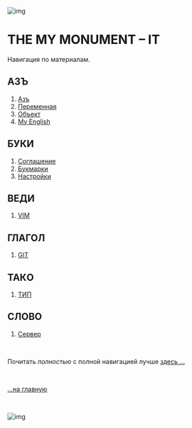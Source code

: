![img](https://1.bp.blogspot.com/-qlD3QfKgeqQ/YPmIhJrE3zI/AAAAAAAAGzk/31X0DSNroiIWiWorMc_PRhCwwEKwLE0-QCLcBGAsYHQ/s400/MemPro.png)

# THE MY MONUMENT – IT

<!-- - [ ] description нужно добавить общий ознакомительный (цель сайта) -->

Навигация по материалам.

## АЗЪ

1. [Азъ](az.md)
1. [Переменная](az-peremennaya.md)
1. [Объект](az-object.md)
2. [My English](azbuka/abc/readme.md)

## БУКИ

1. [Соглашение](buki.md)
2. [Букмарки](buki-bukmarki.md)
3. [Настройки](buki-set.md)

## ВЕДИ

1. [VIM](vedi-vim.md)

## ГЛАГОЛ

1. [GIT](glagol-git.md)

## ТАКO

1. [ТИП](tako-type.md)

## СЛОВО

1. [Сервер](slovo-server.md)

<br>

Почитать *полностью* c полной навигацией лучше [здесь …](https://a374.readthedocs.io)

<br>

[…на главную](/)

<br>

![img](https://1.bp.blogspot.com/-wFaMiAHx-Y8/YG3EaVrCDFI/AAAAAAAAGZY/IYjO6zFHW5wjj4I_HrssCIShQpMxWMHlgCLcBGAsYHQ/s800/IMG_2094.PNG)
